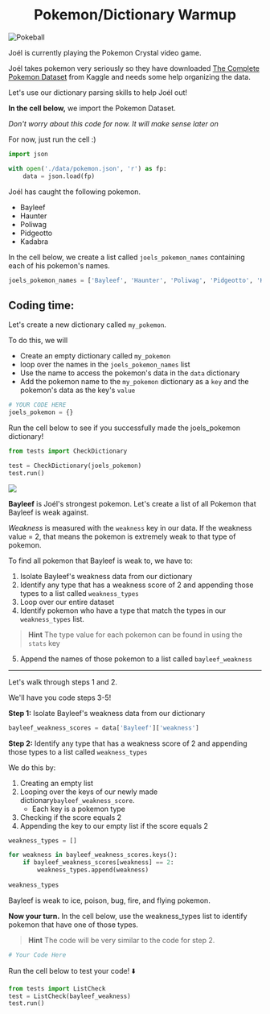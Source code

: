 
<center> <h1>Pokemon/Dictionary Warmup</h1> </center>

![Pokeball](https://encrypted-tbn0.gstatic.com/images?q=tbn%3AANd9GcSvFguv_4hYhwny0d7KdBcFYHYCZ0j2uEBtr3aYmJHqNKecqEsi&usqp=CAU)

Joél is currently playing the Pokemon Crystal video game. 

Joél takes pokemon very seriously so they have downloaded [The Complete Pokemon Dataset](https://www.kaggle.com/rounakbanik/pokemon) from Kaggle and needs some help organizing the data.

Let's use our dictionary parsing skills to help Joél out!

**In the cell below,** we import the Pokemon Dataset.

*Don't worry about this code for now. It will make sense later on*

For now, just run the cell :)


```python
import json

with open('./data/pokemon.json', 'r') as fp:
    data = json.load(fp)
```

Joél has caught the following pokemon.
- Bayleef 
- Haunter
- Poliwag
- Pidgeotto
- Kadabra

In the cell below, we create a list called ```joels_pokemon_names``` containing each of his pokemon's names.


```python
joels_pokemon_names = ['Bayleef', 'Haunter', 'Poliwag', 'Pidgeotto', 'Kadabra']
```

## Coding time:

Let's create a new dictionary called ```my_pokemon```. 

To do this, we will
- Create an empty dictionary called ```my_pokemon```
- loop over the names in the ```joels_pokemon_names``` list
- Use the name to access the pokemon's data in the ```data``` dictionary
- Add the pokemon name to the ```my_pokemon``` dictionary as a ```key``` and the pokemon's data as the key's ```value```


```python
# YOUR CODE HERE
joels_pokemon = {}

```

Run the cell below to see if you successfully made the joels_pokemon dictionary!


```python
from tests import CheckDictionary

test = CheckDictionary(joels_pokemon)
test.run()
```

![](https://gamepress.gg/pokemonmasters/sites/pokemonmasters/files/styles/300h/public/2019-08/pm0153_00_bayleaf_256.ktx.png?itok=Tr7OMsm1)

**Bayleef** is Joél's strongest pokemon. Let's create a list of all Pokemon that Bayleef is weak against.

*Weakness* is measured with the ```weakness``` key in our data. If the weakness value = 2, that means the pokemon is extremely weak to that type of pokemon. 

To find all pokemon that Bayleef is weak to, we have to:
1. Isolate Bayleef's weakness data from our dictionary
2. Identify any type that has a weakness score of 2 and appending those types to a list called ```weakness_types```
3. Loop over our entire dataset
4. Identify pokemon who have a type that match the types in our ```weakness_types``` list.
> **Hint** The type value for each pokemon can be found in using the ```stats``` key
5. Append the names of those pokemon to a list called ```bayleef_weakness```

-----------------

Let's walk through steps 1 and 2.

We'll have you code steps 3-5!

**Step 1:** Isolate Bayleef's weakness data from our dictionary


```python
bayleef_weakness_scores = data['Bayleef']['weakness']
```

**Step 2:** Identify any type that has a weakness score of 2 and appending those types to a list called ```weakness_types```


We do this by:
1. Creating an empty list
2. Looping over the keys of our newly made dictionary```bayleef_weakness_score```.
    - Each key is a pokemon type
3. Checking if the score equals 2
4. Appending the key to our empty list if the score equals 2


```python
weakness_types = []

for weakness in bayleef_weakness_scores.keys():
    if bayleef_weakness_scores[weakness] == 2:
        weakness_types.append(weakness)
        
weakness_types
```

Bayleef is weak to ice, poison, bug, fire, and flying pokemon. 


**Now your turn.** In the cell below, use the weakness_types list to identify pokemon that have one of those types.

>**Hint** The code will be very similar to the code for step 2.


```python
# Your Code Here
```

Run the cell below to test your code! ⬇️


```python
from tests import ListCheck
test = ListCheck(bayleef_weakness)
test.run()
```
